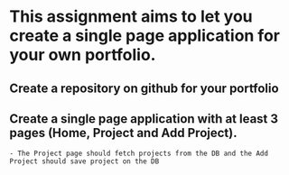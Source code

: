 # This assignment aims to let you create a single page application for your own portfolio.

## Create a repository on github for your portfolio

## Create a single page application with at least 3 pages (Home, Project and Add Project).

    - The Project page should fetch projects from the DB and the Add Project should save project on the DB
